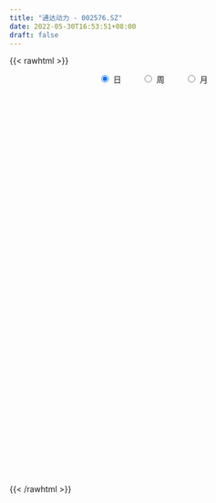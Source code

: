 ```yaml
---
title: "通达动力 - 002576.SZ"
date: 2022-05-30T16:53:51+08:00
draft: false
---
```

{{< rawhtml >}}
    <div style="text-align: center">
        <label style="padding: 1rem;"><input style="margin-right: .5rem" type="radio" name="period" value="D" checked onclick="period_change(this)">日</label>
        <label style="padding: 1rem;"><input style="margin-right: .5rem" type="radio" name="period" value="W" onclick="period_change(this)">周</label>
        <label style="padding: 1rem;"><input style="margin-right: .5rem" type="radio" name="period" value="M" onclick="period_change(this)">月</label>
    </div>
    <div id="chart" style="height: 700px;"></div> 
    <script type="text/javascript">
        const D_v = [46256.86,18557.33,14915.0,16390.0,18190.0,22807.0,25018.21,22518.0,18806.0,17336.1,23586.0,25931.0,17765.6,14955.43,16292.21,36054.0,29268.77,24369.65,34663.41,30089.73,23787.46,21057.0,34265.0,30137.69,19589.93,21647.69,21373.0,16651.0,18774.0,46356.0,28225.0,24953.02,26918.0,25641.0,20061.0,29812.38,30702.17,33621.0,46703.0,26011.5,37319.5,23535.5,19956.0,21856.93,30379.89,48180.0,45069.46,65841.2,48937.5,59348.5,50474.0,48512.0,68179.5,39059.0,36567.0,44682.47,42471.5,65383.96,124947.85,183218.2,113440.29,83167.91,75709.11,60509.0,41405.91,39576.0,36130.95,61420.0,48276.1,62409.33,123259.24,85483.44,66440.5,51507.95,78180.5,209943.79,124286.08,186007.18,131033.26,105934.41,78357.38,84904.52,96851.09,96735.09,150978.41,172805.94,185817.07,170652.08,106857.47,148432.11,196850.83,142085.69,140862.0,133382.33,112837.73,104678.0,84789.67,93743.14,100506.78,60302.55,55070.0,70848.18,67664.01,64000.01,42619.77,56768.5,63694.94,80373.95,144417.03,185574.87,221999.9,421480.34,299158.42,271599.07,227573.0,164175.16,121472.22,113629.44,111493.51,174805.75,186709.04,292174.59,238891.6,163755.0,125497.1,115354.6,170506.5,177465.02,138410.99,125502.0,138879.0,116246.5,89467.0,97660.97,75935.0,151980.92,133229.1,114039.0,74811.73,59694.41,79229.56,64704.0,95432.0,67211.69,131515.49,118343.12,98609.67,54825.98,42006.96,48995.92,46979.91,35420.74,63279.3,41942.92,36924.47,34707.0,61222.65,36587.01,59009.0,26715.0,28445.0,67571.0,40416.0,40379.0,30780.8,28900.0,23564.0,68691.0,43677.0,36052.0,62295.0,41275.43,28896.06,42438.75,29871.0,33495.51,31640.5,39853.36,31694.0,25614.57,23250.0,25006.5,28072.0,21297.0,38561.0,60023.0,39447.62,57784.0,31363.51,28086.64,28793.0,40765.01,94486.11,65488.0,32989.01,45264.0,38839.0,29112.62,40173.72,28687.0,35172.04,35950.57,29852.57,75266.33,83429.02,127897.71,52931.02,42402.56,26188.02,46330.54,54977.75,38065.62,26393.0,25000.01,24876.0,27804.0,37522.0,34142.0,30931.0,20476.0,18461.0,22879.0,21401.0,19973.0,22521.97,34136.47,25068.0,42832.51,35608.0,40820.0,38051.1,36524.58,27132.27,16169.0,15833.42,52011.13,60799.1,30821.0,25768.01,19883.0,20793.0,42863.1,47722.0,70480.87,13690.12,55403.99,338843.81,381038.4,271062.4,185688.95]
const D_histogram = [0.0,-0.0037907692,-0.0053275968,-0.0116769403,-0.0149970646,-0.0092605616,0.0025110262,0.0016348438,0.0074175343,0.0126248874,0.0152744926,0.0098229104,0.0058813837,0.0030795471,0.0023954939,0.0131843254,0.0229869822,0.0278081093,0.0456238469,0.0414711105,0.0445341267,0.0467970256,0.0603436259,0.0693680665,0.0692407714,0.0663851792,0.0540513231,0.0440857971,0.0162431477,0.0303103075,0.0136796726,0.0080050067,0.0139437967,0.010864158,0.004183151,0.0077109273,0.0078622151,0.0135294546,0.0306223597,0.0290219288,0.0106172144,-0.0001487235,-0.0093911767,-0.0120674171,-0.0181184052,-0.0035899391,0.0122349033,0.0005732437,-0.01366652,-0.079160523,-0.0870121174,-0.0568483019,-0.0177105414,-0.0049536884,0.0129468605,0.0343798466,0.0523577484,0.0779573078,0.1680792802,0.1799397801,0.1563937017,0.1338695197,0.0962688891,0.0465030672,0.0158658678,-0.0126991698,-0.0288663965,-0.0069934852,0.0050445646,0.0300592374,0.084163767,0.0800828667,0.0484983416,0.0280236716,-0.0061761177,0.0351531264,0.0545672902,0.134408257,0.149352632,0.1461098024,0.1083302071,0.0850987369,0.0790295675,0.0091887606,0.0504361577,0.0588405458,0.1252187939,0.1756674533,0.1607562871,0.1844280234,0.1482967289,0.1247395417,-0.0131539297,-0.0539938956,-0.1440577311,-0.2784316253,-0.3748254282,-0.4440593268,-0.4105800341,-0.3831026014,-0.348467083,-0.2822866671,-0.2157530116,-0.1934754932,-0.1900910691,-0.1434094408,-0.1055335944,-0.0647111974,-0.0016982648,0.0942600765,0.2522097239,0.3993161975,0.3886913027,0.4703275019,0.4346847057,0.3436421963,0.2754724264,0.1677868401,0.0591032646,0.0880975737,0.2118758181,0.2470541918,0.3123610642,0.2871173224,0.2281233124,0.183094921,0.1538684742,0.0444685221,-0.0093553242,-0.0925108333,-0.0988597779,-0.118412846,-0.1462234652,-0.232301797,-0.2637055248,-0.2956072415,-0.3312185884,-0.3365390379,-0.3243804988,-0.3037172169,-0.2889633002,-0.2582446022,-0.2153503387,-0.1691351342,-0.0858613676,-0.0492618588,-0.089033741,-0.1329044162,-0.1352599648,-0.1902967727,-0.2303619636,-0.2296999611,-0.2566289511,-0.2567352111,-0.2375242518,-0.2047568082,-0.2298374814,-0.2172236568,-0.2347566299,-0.2231439717,-0.2137852136,-0.1337285379,-0.087280176,-0.069238238,-0.026392865,-0.0014577053,0.0109478599,-0.0400583456,-0.0808196186,-0.093055113,-0.1376118369,-0.1200054191,-0.117692627,-0.0680208573,-0.0077068337,0.0420934673,0.0825974169,0.0919886944,0.0677754753,0.0612668533,0.0711620961,0.0868289859,0.101903364,0.1079257654,0.1466416491,0.1824255686,0.2096129163,0.1867513087,0.1760506194,0.1737700277,0.1598978927,0.1391231635,0.0662925534,0.0238515598,-0.0056676429,-0.0599888927,-0.1109168326,-0.1172284314,-0.0879573773,-0.0913246075,-0.1377385781,-0.1222325343,-0.0882339606,0.0004465788,0.0951383812,0.0639727419,0.0358203003,0.0032925088,-0.0251745978,-0.0572049948,-0.0998701512,-0.114189758,-0.1141992408,-0.111998578,-0.0891274345,-0.089395953,-0.0886338963,-0.1132290709,-0.1017543209,-0.1025027859,-0.0895798359,-0.0864301256,-0.0625707951,-0.0357736827,-0.0199456186,-0.0347513735,-0.0436517529,-0.1038060612,-0.1531284042,-0.1563508437,-0.1416406553,-0.091250059,-0.0470944974,-0.0186269539,0.0157885518,0.0648555549,0.1108131907,0.1470547815,0.1653988821,0.1724629304,0.1793515931,0.19557126,0.2240015311,0.2548933826,0.3336291739,0.4444846942,0.576306058,0.5713693808,0.4681847559,0.3530727827]
const D_fast = [0.0,-0.0047384615,-0.0076071883,-0.0168757669,-0.0239451573,-0.0205237948,-0.0081244504,-0.0085919219,-0.0009548477,0.0074087271,0.0138769556,0.0108811009,0.0084099201,0.0063779703,0.0062927906,0.0203777034,0.0359271058,0.0477002602,0.0769219595,0.0831370007,0.0973335486,0.1112957039,0.1399282106,0.1662946679,0.1834775656,0.1972182682,0.198397243,0.1994531663,0.1756713037,0.1973160404,0.1841053237,0.1804319095,0.1898566487,0.1894930495,0.1838578301,0.1893133383,0.1914301799,0.2004797831,0.2252282781,0.2308833294,0.2151329185,0.2043297998,0.1927395524,0.1870464577,0.1764658683,0.1900968497,0.2089804179,0.1974620692,0.1798056756,0.0945215418,0.064916918,0.0808686581,0.1155787832,0.1270972141,0.1482344781,0.1782624259,0.2093297648,0.2544186512,0.3865604436,0.4434058885,0.4589582355,0.4699014335,0.4563680252,0.41822797,0.3915572376,0.3598174076,0.3364335817,0.3565581217,0.3698573126,0.4023867948,0.4775322662,0.4934720825,0.4740121428,0.4605433907,0.424799572,0.4749170978,0.5079730841,0.6214161151,0.6736986481,0.7069832692,0.6962862256,0.6943294396,0.7080176621,0.6404740454,0.6943304819,0.7174450065,0.815127953,0.9094934757,0.9347713813,1.0045501234,1.0054930112,1.0131207095,0.8719387556,0.8176003158,0.6915220475,0.487540247,0.2974400871,0.1171913568,0.048025641,-0.0202725767,-0.072753829,-0.07714508,-0.0645496773,-0.0906410322,-0.1347793755,-0.1239501073,-0.1124576595,-0.0878130619,-0.0252246955,0.094298665,0.3153007433,0.5622362662,0.6487841971,0.8480022718,0.921030652,0.9158986917,0.9165970284,0.8508581522,0.7569503928,0.8079690953,0.9847162942,1.0816582159,1.2250553544,1.2715909432,1.2696277613,1.2703731001,1.2796137718,1.1813309502,1.125168273,1.0188850555,0.9878211665,0.9386648869,0.8742984013,0.7301446203,0.6328145113,0.5270109841,0.4085949901,0.3191397813,0.2502031956,0.1949371733,0.1374502649,0.1036078123,0.0926644912,0.0965959121,0.1584043369,0.1826883809,0.1206580635,0.0435612842,0.0073907445,-0.0952202567,-0.1928759384,-0.2496389262,-0.340725154,-0.4050152167,-0.4451853204,-0.4636070789,-0.5461471224,-0.587839212,-0.6640613425,-0.7082346774,-0.7523222226,-0.7056976814,-0.6810693635,-0.680336985,-0.6440898283,-0.6195190948,-0.6043765647,-0.6653973567,-0.7263635343,-0.761862807,-0.8408224901,-0.853217427,-0.8803277916,-0.8476612363,-0.7892739211,-0.7289502533,-0.6677969495,-0.6354084984,-0.6426778487,-0.6338697573,-0.6061839905,-0.5688098542,-0.5282596351,-0.4952557924,-0.4198794963,-0.3384891847,-0.2588986079,-0.2350723884,-0.2017604228,-0.1605985076,-0.1344961695,-0.1204901077,-0.1767475794,-0.2132256832,-0.2441617966,-0.3134802695,-0.3921374176,-0.4277561243,-0.4204744144,-0.4466727966,-0.5275214117,-0.5425735014,-0.5306334179,-0.4418412338,-0.3233648361,-0.3385372899,-0.3577346564,-0.3894393207,-0.4242000768,-0.4705317225,-0.5381644167,-0.581031463,-0.609590756,-0.6353897377,-0.6348004529,-0.6574179596,-0.678814377,-0.7317168193,-0.7456806495,-0.772054811,-0.78152682,-0.7999846411,-0.7917680093,-0.7739143176,-0.7630726581,-0.7865662564,-0.8063795741,-0.8924853976,-0.9800898418,-1.0223999921,-1.0430999675,-1.0155218859,-0.9831399487,-0.9593291437,-0.9209665001,-0.8556856083,-0.7820246747,-0.7090193886,-0.6493255674,-0.5991457865,-0.5474192256,-0.4823067437,-0.3978760898,-0.3032608927,-0.1411178079,0.080858886,0.3567567643,0.4946624323,0.5085239963,0.4816802188]
const D_slow = [0.0,-0.0009476923,-0.0022795915,-0.0051988266,-0.0089480927,-0.0112632331,-0.0106354766,-0.0102267656,-0.0083723821,-0.0052161602,-0.0013975371,0.0010581905,0.0025285364,0.0032984232,0.0038972967,0.007193378,0.0129401236,0.0198921509,0.0312981126,0.0416658902,0.0527994219,0.0644986783,0.0795845848,0.0969266014,0.1142367943,0.130833089,0.1443459198,0.1553673691,0.159428156,0.1670057329,0.1704256511,0.1724269028,0.1759128519,0.1786288914,0.1796746792,0.181602411,0.1835679648,0.1869503284,0.1946059184,0.2018614006,0.2045157042,0.2044785233,0.2021307291,0.1991138748,0.1945842735,0.1936867888,0.1967455146,0.1968888255,0.1934721955,0.1736820648,0.1519290354,0.13771696,0.1332893246,0.1320509025,0.1352876176,0.1438825793,0.1569720164,0.1764613433,0.2184811634,0.2634661084,0.3025645338,0.3360319138,0.360099136,0.3717249028,0.3756913698,0.3725165774,0.3652999782,0.3635516069,0.3648127481,0.3723275574,0.3933684992,0.4133892158,0.4255138012,0.4325197191,0.4309756897,0.4397639713,0.4534057939,0.4870078581,0.5243460161,0.5608734667,0.5879560185,0.6092307027,0.6289880946,0.6312852848,0.6438943242,0.6586044606,0.6899091591,0.7338260224,0.7740150942,0.8201221001,0.8571962823,0.8883811677,0.8850926853,0.8715942114,0.8355797786,0.7659718723,0.6722655152,0.5612506836,0.458605675,0.3628300247,0.2757132539,0.2051415872,0.1512033343,0.102834461,0.0553116937,0.0194593335,-0.0069240651,-0.0231018645,-0.0235264307,0.0000385885,0.0630910194,0.1629200688,0.2600928945,0.3776747699,0.4863459463,0.5722564954,0.641124602,0.6830713121,0.6978471282,0.7198715216,0.7728404761,0.8346040241,0.9126942901,0.9844736208,1.0415044489,1.0872781791,1.1257452976,1.1368624282,1.1345235971,1.1113958888,1.0866809443,1.0570777328,1.0205218665,0.9624464173,0.8965200361,0.8226182257,0.7398135786,0.6556788191,0.5745836944,0.4986543902,0.4264135651,0.3618524146,0.3080148299,0.2657310463,0.2442657044,0.2319502397,0.2096918045,0.1764657004,0.1426507093,0.0950765161,0.0374860252,-0.0199389651,-0.0840962029,-0.1482800057,-0.2076610686,-0.2588502707,-0.316309641,-0.3706155552,-0.4293047127,-0.4850907056,-0.538537009,-0.5719691435,-0.5937891875,-0.611098747,-0.6176969632,-0.6180613896,-0.6153244246,-0.625339011,-0.6455439157,-0.6688076939,-0.7032106532,-0.7332120079,-0.7626351647,-0.779640379,-0.7815670874,-0.7710437206,-0.7503943664,-0.7273971928,-0.710453324,-0.6951366106,-0.6773460866,-0.6556388401,-0.6301629991,-0.6031815578,-0.5665211455,-0.5209147533,-0.4685115242,-0.4218236971,-0.3778110422,-0.3343685353,-0.2943940621,-0.2596132712,-0.2430401329,-0.2370772429,-0.2384941537,-0.2534913768,-0.281220585,-0.3105276928,-0.3325170371,-0.355348189,-0.3897828336,-0.4203409671,-0.4423994573,-0.4422878126,-0.4185032173,-0.4025100318,-0.3935549567,-0.3927318295,-0.399025479,-0.4133267277,-0.4382942655,-0.466841705,-0.4953915152,-0.5233911597,-0.5456730183,-0.5680220066,-0.5901804807,-0.6184877484,-0.6439263286,-0.6695520251,-0.6919469841,-0.7135545155,-0.7291972142,-0.7381406349,-0.7431270395,-0.7518148829,-0.7627278212,-0.7886793364,-0.8269614375,-0.8660491484,-0.9014593122,-0.924271827,-0.9360454513,-0.9407021898,-0.9367550519,-0.9205411631,-0.8928378655,-0.8560741701,-0.8147244496,-0.771608717,-0.7267708187,-0.6778780037,-0.6218776209,-0.5581542753,-0.4747469818,-0.3636258082,-0.2195492937,-0.0767069485,0.0403392404,0.1286074361]
const D_data = [['2021-05-19', 10.6875, 10.4497, 10.3507, 10.6875],['2021-05-20', 10.3804, 10.3903, 10.3507, 10.4398],['2021-05-21', 10.3903, 10.4002, 10.3705, 10.5884],['2021-05-24', 10.3606, 10.3111, 10.3012, 10.42],['2021-05-25', 10.3111, 10.3111, 10.2219, 10.3804],['2021-05-26', 10.321, 10.42, 10.2615, 10.42],['2021-05-27', 10.4002, 10.5389, 10.3804, 10.5488],['2021-05-28', 10.5587, 10.4101, 10.3804, 10.5983],['2021-05-31', 10.4002, 10.5092, 10.3606, 10.5191],['2021-06-01', 10.5092, 10.5389, 10.4596, 10.5587],['2021-06-02', 10.529, 10.5389, 10.4497, 10.628],['2021-06-03', 10.4993, 10.4398, 10.4299, 10.6082],['2021-06-04', 10.4894, 10.4398, 10.42, 10.5092],['2021-06-07', 10.3903, 10.4398, 10.3705, 10.5092],['2021-06-08', 10.4398, 10.4596, 10.4002, 10.4894],['2021-06-09', 10.4596, 10.6379, 10.4101, 10.7568],['2021-06-10', 10.6577, 10.6974, 10.6379, 10.7865],['2021-06-11', 10.6577, 10.6974, 10.6577, 10.8261],['2021-06-15', 10.7469, 10.9549, 10.6875, 10.9549],['2021-06-16', 10.9747, 10.7568, 10.7469, 10.9747],['2021-06-17', 10.7469, 10.8856, 10.7073, 10.9846],['2021-06-18', 10.8955, 10.9351, 10.6974, 10.945],['2021-06-21', 10.9054, 11.1728, 10.8658, 11.2322],['2021-06-22', 11.1728, 11.2421, 11.0341, 11.3412],['2021-06-23', 11.2421, 11.2223, 11.1134, 11.2917],['2021-06-24', 11.1827, 11.252, 11.044, 11.252],['2021-06-25', 11.34, 11.16, 11.09, 11.34],['2021-06-28', 11.16, 11.19, 11.11, 11.27],['2021-06-29', 11.15, 10.91, 10.89, 11.24],['2021-06-30', 10.93, 11.44, 10.9, 11.45],['2021-07-01', 11.4, 11.09, 11.0, 11.4],['2021-07-02', 11.04, 11.2, 11.04, 11.33],['2021-07-05', 11.22, 11.38, 11.22, 11.54],['2021-07-06', 11.38, 11.31, 11.15, 11.45],['2021-07-07', 11.22, 11.27, 11.21, 11.39],['2021-07-08', 11.3, 11.42, 11.22, 11.44],['2021-07-09', 11.5, 11.42, 11.26, 11.5],['2021-07-12', 11.44, 11.54, 11.43, 11.62],['2021-07-13', 11.54, 11.79, 11.45, 11.94],['2021-07-14', 11.79, 11.65, 11.63, 11.89],['2021-07-15', 11.65, 11.43, 11.26, 11.74],['2021-07-16', 11.49, 11.48, 11.4, 11.61],['2021-07-19', 11.54, 11.47, 11.38, 11.63],['2021-07-20', 11.34, 11.54, 11.26, 11.6],['2021-07-21', 11.54, 11.49, 11.4, 11.66],['2021-07-22', 11.58, 11.79, 11.42, 11.91],['2021-07-23', 11.76, 11.92, 11.59, 11.92],['2021-07-26', 12.14, 11.62, 11.46, 12.17],['2021-07-27', 11.54, 11.54, 11.45, 11.89],['2021-07-28', 11.42, 10.67, 10.59, 11.47],['2021-07-29', 10.7, 11.15, 10.7, 11.34],['2021-07-30', 11.11, 11.65, 11.1, 11.73],['2021-08-02', 12.4, 11.94, 11.75, 12.4],['2021-08-03', 11.96, 11.76, 11.7, 12.04],['2021-08-04', 11.81, 11.93, 11.77, 12.04],['2021-08-05', 11.9, 12.12, 11.8, 12.16],['2021-08-06', 12.08, 12.24, 11.97, 12.29],['2021-08-09', 12.23, 12.53, 12.1, 12.61],['2021-08-10', 12.53, 13.78, 12.43, 13.78],['2021-08-11', 13.82, 13.25, 13.2, 13.82],['2021-08-12', 13.3, 12.95, 12.92, 13.32],['2021-08-13', 12.91, 13.0, 12.85, 13.15],['2021-08-16', 13.02, 12.79, 12.76, 13.3],['2021-08-17', 12.78, 12.51, 12.42, 13.02],['2021-08-18', 12.5, 12.61, 12.42, 12.82],['2021-08-19', 12.61, 12.53, 12.35, 12.62],['2021-08-20', 12.47, 12.6, 12.26, 12.64],['2021-08-23', 12.82, 13.13, 12.64, 13.18],['2021-08-24', 13.19, 13.15, 12.92, 13.19],['2021-08-25', 13.13, 13.48, 12.98, 13.59],['2021-08-26', 13.5, 14.16, 13.5, 14.26],['2021-08-27', 14.2, 13.69, 13.66, 14.3],['2021-08-30', 13.69, 13.36, 13.31, 13.8],['2021-08-31', 13.49, 13.45, 13.16, 13.77],['2021-09-01', 13.45, 13.2, 13.18, 13.91],['2021-09-02', 13.12, 14.24, 13.07, 14.52],['2021-09-03', 14.19, 14.23, 13.88, 14.6],['2021-09-06', 14.19, 15.4, 13.89, 15.48],['2021-09-07', 15.31, 15.03, 14.81, 15.31],['2021-09-08', 14.98, 15.03, 14.58, 15.15],['2021-09-09', 14.85, 14.67, 14.41, 14.85],['2021-09-10', 14.55, 14.85, 14.36, 14.96],['2021-09-13', 15.0, 15.14, 14.92, 15.43],['2021-09-14', 14.9, 14.26, 14.21, 14.91],['2021-09-15', 14.3, 15.69, 14.16, 15.69],['2021-09-16', 16.06, 15.55, 15.36, 16.44],['2021-09-17', 15.8, 16.65, 15.45, 16.84],['2021-09-22', 16.32, 16.99, 16.3, 17.76],['2021-09-23', 16.99, 16.51, 16.41, 16.99],['2021-09-24', 16.25, 17.27, 15.9, 17.96],['2021-09-27', 17.47, 16.74, 15.8, 18.5],['2021-09-28', 16.68, 16.97, 16.15, 17.39],['2021-09-29', 16.2, 15.27, 15.27, 16.21],['2021-09-30', 14.77, 16.1, 14.77, 16.35],['2021-10-08', 16.1, 15.17, 14.95, 16.29],['2021-10-11', 15.28, 13.95, 13.85, 15.32],['2021-10-12', 13.95, 13.64, 13.23, 14.07],['2021-10-13', 13.87, 13.29, 12.79, 13.87],['2021-10-14', 13.24, 14.21, 13.24, 14.46],['2021-10-15', 14.18, 14.04, 13.75, 14.27],['2021-10-18', 14.26, 14.05, 13.88, 14.32],['2021-10-19', 14.05, 14.5, 13.97, 14.84],['2021-10-20', 14.48, 14.69, 14.19, 14.89],['2021-10-21', 14.69, 14.23, 14.12, 14.69],['2021-10-22', 14.22, 13.92, 13.87, 14.27],['2021-10-25', 13.85, 14.47, 13.8, 14.58],['2021-10-26', 14.47, 14.49, 14.36, 14.95],['2021-10-27', 14.65, 14.67, 14.37, 14.9],['2021-10-28', 14.59, 15.2, 14.14, 15.31],['2021-10-29', 15.02, 16.08, 14.8, 16.59],['2021-11-01', 16.02, 17.69, 15.7, 17.69],['2021-11-02', 18.18, 18.66, 17.86, 19.46],['2021-11-03', 18.74, 17.4, 16.96, 19.0],['2021-11-04', 17.4, 19.14, 16.68, 19.14],['2021-11-05', 19.13, 18.22, 18.12, 19.26],['2021-11-08', 17.99, 17.57, 17.25, 18.21],['2021-11-09', 18.22, 17.76, 17.32, 18.45],['2021-11-10', 17.3, 17.06, 16.75, 17.3],['2021-11-11', 16.97, 16.65, 16.57, 17.18],['2021-11-12', 16.84, 18.32, 16.7, 18.32],['2021-11-15', 18.88, 20.15, 18.59, 20.15],['2021-11-16', 20.6, 19.77, 18.91, 20.74],['2021-11-17', 19.89, 20.77, 19.35, 21.35],['2021-11-18', 20.87, 20.12, 20.08, 21.28],['2021-11-19', 20.41, 19.82, 19.7, 20.8],['2021-11-22', 20.24, 20.03, 19.51, 20.33],['2021-11-23', 20.61, 20.32, 19.82, 20.98],['2021-11-24', 20.04, 19.18, 19.06, 20.24],['2021-11-25', 19.26, 19.61, 18.71, 19.69],['2021-11-26', 19.5, 18.99, 18.58, 19.5],['2021-11-29', 18.63, 19.79, 18.5, 20.29],['2021-11-30', 19.79, 19.62, 19.41, 20.13],['2021-12-01', 19.48, 19.43, 18.8, 19.81],['2021-12-02', 19.34, 18.38, 18.38, 19.34],['2021-12-03', 18.38, 18.68, 18.17, 18.97],['2021-12-06', 18.78, 18.4, 18.1, 20.1],['2021-12-07', 18.66, 18.03, 17.29, 18.85],['2021-12-08', 18.16, 18.13, 17.9, 19.08],['2021-12-09', 18.13, 18.19, 17.74, 18.4],['2021-12-10', 18.22, 18.21, 17.94, 18.68],['2021-12-13', 18.12, 18.06, 17.62, 18.4],['2021-12-14', 17.96, 18.22, 17.75, 18.33],['2021-12-15', 18.09, 18.43, 17.87, 18.85],['2021-12-16', 18.5, 18.6, 18.2, 18.82],['2021-12-17', 18.6, 19.35, 18.36, 19.46],['2021-12-20', 19.2, 19.07, 18.49, 19.78],['2021-12-21', 19.05, 18.08, 17.85, 19.1],['2021-12-22', 17.7, 17.74, 17.53, 18.23],['2021-12-23', 17.74, 18.05, 17.56, 18.18],['2021-12-24', 18.07, 17.12, 17.12, 18.14],['2021-12-27', 17.12, 16.89, 16.79, 17.55],['2021-12-28', 17.1, 17.11, 16.67, 17.12],['2021-12-29', 17.1, 16.49, 16.46, 17.23],['2021-12-30', 16.66, 16.53, 16.4, 16.8],['2021-12-31', 16.58, 16.6, 16.5, 16.96],['2022-01-04', 16.65, 16.7, 16.44, 16.87],['2022-01-05', 16.7, 15.78, 15.73, 16.8],['2022-01-06', 15.78, 15.99, 15.66, 16.18],['2022-01-07', 15.99, 15.36, 15.34, 16.06],['2022-01-10', 15.45, 15.46, 15.17, 15.63],['2022-01-11', 15.46, 15.24, 15.16, 15.63],['2022-01-12', 15.38, 16.15, 15.38, 16.24],['2022-01-13', 16.08, 15.9, 15.76, 16.15],['2022-01-14', 15.8, 15.57, 15.47, 16.08],['2022-01-17', 15.59, 15.92, 15.5, 16.04],['2022-01-18', 15.78, 15.78, 15.63, 16.05],['2022-01-19', 15.79, 15.64, 15.51, 15.81],['2022-01-20', 15.65, 14.64, 14.55, 15.7],['2022-01-21', 14.63, 14.38, 14.26, 14.77],['2022-01-24', 14.37, 14.43, 14.26, 14.57],['2022-01-25', 14.36, 13.68, 13.65, 14.58],['2022-01-26', 13.88, 14.18, 13.78, 14.25],['2022-01-27', 14.2, 13.84, 13.79, 14.2],['2022-01-28', 13.85, 14.39, 13.64, 14.59],['2022-02-07', 14.69, 14.68, 14.41, 14.97],['2022-02-08', 14.67, 14.75, 14.45, 14.76],['2022-02-09', 14.74, 14.82, 14.56, 14.82],['2022-02-10', 14.82, 14.53, 14.34, 14.87],['2022-02-11', 14.54, 14.03, 13.97, 14.59],['2022-02-14', 13.9, 14.12, 13.87, 14.36],['2022-02-15', 14.19, 14.29, 13.99, 14.36],['2022-02-16', 14.46, 14.4, 14.24, 14.54],['2022-02-17', 14.39, 14.46, 14.27, 14.52],['2022-02-18', 14.31, 14.4, 14.15, 14.42],['2022-02-21', 14.46, 14.95, 14.31, 14.96],['2022-02-22', 14.81, 15.17, 14.75, 15.29],['2022-02-23', 15.11, 15.32, 15.01, 15.45],['2022-02-24', 15.4, 14.8, 14.58, 15.55],['2022-02-25', 14.95, 14.95, 14.93, 15.25],['2022-02-28', 15.12, 15.11, 14.62, 15.16],['2022-03-01', 15.28, 15.01, 14.96, 15.43],['2022-03-02', 14.95, 14.91, 14.7, 15.15],['2022-03-03', 15.01, 14.05, 13.99, 15.06],['2022-03-04', 13.98, 14.12, 13.81, 14.55],['2022-03-07', 13.99, 14.06, 13.8, 14.24],['2022-03-08', 14.08, 13.46, 13.43, 14.2],['2022-03-09', 13.46, 13.11, 12.52, 13.64],['2022-03-10', 13.56, 13.38, 13.32, 13.84],['2022-03-11', 13.21, 13.76, 13.14, 13.79],['2022-03-14', 13.76, 13.3, 13.26, 13.85],['2022-03-15', 13.01, 12.48, 12.41, 13.3],['2022-03-16', 12.65, 13.01, 12.33, 13.07],['2022-03-17', 13.1, 13.23, 13.1, 13.4],['2022-03-18', 13.1, 14.15, 13.1, 14.43],['2022-03-21', 14.39, 14.7, 14.04, 15.08],['2022-03-22', 14.18, 13.3, 13.25, 14.65],['2022-03-23', 13.31, 13.16, 13.12, 13.45],['2022-03-24', 13.09, 12.9, 12.73, 13.11],['2022-03-25', 12.9, 12.72, 12.7, 13.0],['2022-03-28', 12.58, 12.42, 12.35, 12.96],['2022-03-29', 12.42, 11.96, 11.87, 12.5],['2022-03-30', 12.05, 12.01, 11.84, 12.16],['2022-03-31', 12.01, 11.99, 11.87, 12.21],['2022-04-01', 12.06, 11.86, 11.69, 12.06],['2022-04-06', 11.85, 12.03, 11.77, 12.18],['2022-04-07', 12.04, 11.65, 11.61, 12.04],['2022-04-08', 11.7, 11.51, 11.19, 11.71],['2022-04-11', 11.44, 10.96, 10.94, 11.46],['2022-04-12', 10.91, 11.2, 10.8, 11.21],['2022-04-13', 11.17, 10.9, 10.9, 11.17],['2022-04-14', 10.9, 10.93, 10.9, 11.12],['2022-04-15', 10.88, 10.68, 10.61, 10.88],['2022-04-18', 10.68, 10.85, 10.45, 10.88],['2022-04-19', 10.9, 10.88, 10.75, 10.98],['2022-04-20', 10.95, 10.73, 10.56, 11.03],['2022-04-21', 10.73, 10.22, 10.2, 10.8],['2022-04-22', 10.19, 10.09, 9.97, 10.26],['2022-04-25', 9.93, 9.09, 9.08, 9.93],['2022-04-26', 9.06, 8.71, 8.71, 9.21],['2022-04-27', 8.71, 8.9, 8.46, 8.95],['2022-04-28', 8.8, 8.91, 8.8, 9.04],['2022-04-29', 8.93, 9.31, 8.91, 9.39],['2022-05-05', 9.34, 9.3, 9.17, 9.47],['2022-05-06', 9.15, 9.14, 9.05, 9.24],['2022-05-09', 9.19, 9.25, 9.19, 9.34],['2022-05-10', 9.19, 9.56, 9.02, 9.92],['2022-05-11', 9.83, 9.72, 9.72, 10.19],['2022-05-12', 9.61, 9.8, 9.55, 9.87],['2022-05-13', 9.8, 9.73, 9.63, 9.84],['2022-05-16', 9.88, 9.68, 9.64, 9.88],['2022-05-17', 9.75, 9.75, 9.53, 9.77],['2022-05-18', 9.79, 9.98, 9.71, 10.12],['2022-05-19', 9.83, 10.33, 9.79, 10.46],['2022-05-20', 10.34, 10.63, 10.14, 10.87],['2022-05-23', 11.69, 11.69, 11.69, 11.69],['2022-05-24', 12.86, 12.86, 12.86, 12.86],['2022-05-25', 12.55, 14.15, 11.87, 14.15],['2022-05-26', 14.59, 13.22, 13.1, 15.2],['2022-05-27', 11.96, 12.11, 11.96, 13.05],['2022-05-30', 12.13, 11.71, 11.4, 12.3]]
const W_v = [256606.27,344177.61,307616.76,448478.77,344496.54,540430.24,501559.35,365106.69,257683.45,437896.76,287073.84,274601.49,138725.81,151675.06,140548.71,75368.8,54445.45,1020420.8600000001,572394.86,644279.72,466214.87,472538.05,381402.24,866479.28,822018.37,347674.02,292594.6800000001,301001.67,301166.24,146485.66,102189.58,230925.72,199712.9,250155.71,203983.28,235412.09,119966.04,593835.89,334089.2,151273.78,84438.65,163790.85,136650.71,171543.93,129612.74,90521.84,88781.46,94319.1,139281.2,112949.15,263980.23,148462.08,363599.78,131496.52,90286.83,71808.36,81259.98,76755.47,110790.21,195431.01,161865.0,64509.76,118991.76,72689.14,312505.43,204807.28,217100.31,256899.42,272814.69,148710.83,154033.92,283889.34,145244.69,106324.63,170785.01,243154.95,161672.31,147348.95,293261.96,155148.83,253802.23,360788.52,349436.74,396210.42,291239.36,529353.04,504485.9199999999,252597.68,205658.3,179477.81,56730.0,152639.23,111911.49,93104.4,146271.86,75152.66,91464.43,138238.58,212391.92,96605.79,71585.71,46721.16,64272.52,48956.76,71796.62,53273.08,78508.27,117285.06,156780.38,119021.34,140239.19,185147.62,26303.74,57437.51,87513.94,68429.9,105705.59,72164.83,64364.56,62167.5,81537.0,76358.03,81373.71,87994.56,103014.0,85413.7,120200.31,292259.09,95912.39,118296.22,97237.13,139017.81,180327.03,222620.05,224856.97,412675.6,730791.4299999999,218377.08,179217.08,170092.95,148780.6,108416.67,83066.32,139954.91,315692.16,395980.2899999999,274031.95,394488.3,1238042.3799999999,487678.51,433070.35,643216.0800000001,572008.0600000001,397304.65,239598.15,359144.75,227299.62,365783.35,375094.85,409773.29,397390.18,551527.0699999999,466280.96,274772.3,125202.5,674050.61,308705.34,367720.45,612183.28,360113.65,195643.99,236886.19,161764.84,135216.97,147904.93,235155.69,108606.53,263405.46,163191.56,121401.26,121930.02,95989.64,46734.0,41500.11,106921.56,163240.63,125240.02,147483.82,455622.01,222047.44,86464.93,117495.98,169509.6,138283.0,46385.0,108028.36,167040.5,104923.21,103424.7,120940.06,109597.6,127013.31,134959.02,133134.55,167190.5,165442.28,273113.2,230959.47,570158.21,253330.97,380848.11,530358.8199999999,586236.75,703187.6,425941.66,613180.85,112837.73,444020.14,300201.97,530829.29,1441810.73,685576.0800000001,1007027.33,727239.11,518188.47,533755.16,438092.74,362781.65,224547.34,191525.66,203526.0,195612.8,210957.24,166554.37,123240.07,227179.13,257618.76,186378.35,204928.51,332848.33,190766.92,90202.0,126889.0,123100.44,193836.19,43301.27,185232.66,201741.97,1060038.7200000002,185688.95]
const W_histogram = [0.0,0.0762621083,0.0423771833,-0.0169825178,0.0208563957,0.1807276002,0.3582797498,0.406767696,0.394651092,0.5586926178,0.477586424,0.1709783114,-0.027490814,-0.1164622707,-0.0724909019,-0.0448467663,-0.1613069213,0.0612779621,0.2085886695,0.3236871071,0.4224689057,0.3320962292,0.3399968168,0.0593044411,-0.4020011421,-0.7252431411,-0.8951119327,-1.1940999809,-1.3808194718,-1.4159509945,-1.3171650989,-1.1460191361,-0.9189673487,-0.7130399421,-0.6021983362,-0.3937552576,-0.2250050121,0.007638157,-0.009434177,-0.0154470593,-0.0173111266,0.0180175328,0.0691297207,0.111630536,0.0803470168,0.0670447671,0.0009802519,-0.0871759313,-0.0972029763,-0.0807171141,-0.0012664843,0.0307284488,0.1102253112,0.112885655,0.124668013,0.1149285288,0.115777701,0.1279713104,0.1657833721,0.2348424162,0.2604017903,0.2504897645,0.1769078855,0.1320883215,0.1694075569,0.2295361824,0.2846188538,0.3411457244,0.3609817483,0.3615995542,0.3769035845,0.4104089035,0.3792786059,0.3284612965,0.3731826963,0.37552682,0.3559787668,0.3542633696,0.2576765677,0.2333864805,0.2175250703,0.2417693549,0.2140881196,0.24323073,0.2776999428,0.3469167883,0.3858409723,0.3809179104,0.3071545519,0.1451257146,0.0212036142,-0.1043586972,-0.2115888519,-0.2842945039,-0.2600575628,-0.2810677533,-0.2685031496,-0.1845507723,-0.1271618506,-0.0929253704,-0.1182367762,-0.1244878279,-0.113764613,-0.1204211042,-0.1870997009,-0.2276480903,-0.2164228774,-0.1942593542,-0.1401319937,-0.0798287745,-0.0249326986,-0.0165474865,-0.0421324167,-0.0384451037,-0.0461148191,-0.0364641118,-0.0592017485,-0.0801338632,-0.1326628073,-0.1421109528,-0.1231059064,-0.0964340393,-0.0604617578,-0.0223034632,0.0070940708,0.0470761141,0.0707036889,0.0883478638,0.0557793917,-0.0117292114,-0.0440353278,-0.0140650684,-0.0335134929,0.0254834141,0.049883065,0.1897595923,0.1480028917,0.0704583019,0.0279172396,-0.0094078745,-0.0320406324,-0.0593234371,-0.0564613641,-0.0517338209,0.0170147016,0.0265211467,0.055645277,0.1728737106,0.3022556617,0.3234661638,0.3121824068,0.3213508953,0.2760932674,0.2418616228,0.2360078963,0.2104148086,0.1701589333,0.1875355585,0.1802825305,0.1980090638,0.0960137966,0.1402831042,0.1060792059,0.0798709288,0.0977864472,0.1542127358,0.1347453365,0.117734554,0.1325940464,0.0892307769,0.0462122707,-0.063976097,-0.1585104553,-0.2518157462,-0.2889545847,-0.2971354239,-0.3132398081,-0.3807879172,-0.4199158095,-0.4116740906,-0.4042064853,-0.4384182638,-0.4182121311,-0.3368176297,-0.2540748767,-0.157812441,-0.0849426225,-0.014553563,0.0828517849,0.1267950348,0.1441200129,0.1605893347,0.12155851,0.0697404721,0.0232119857,0.0064060518,-0.017452116,-0.0292705673,-0.0315929115,-0.0132254863,0.0159072067,0.0494070552,0.0719755402,0.0978325136,0.1139613763,0.1471383173,0.1436155741,0.1718307097,0.2289168149,0.2265558987,0.2816304567,0.33407575,0.3864677891,0.5105039772,0.5964747629,0.5384870563,0.4073976855,0.2236694546,0.0805255961,0.1156438129,0.2591123611,0.3321933359,0.4459133114,0.4294321528,0.3644138379,0.2613403421,0.2419686705,0.060458153,-0.1041723618,-0.2953039025,-0.3998176716,-0.5329957792,-0.5993627205,-0.6426211192,-0.6210762962,-0.5471407465,-0.5310648596,-0.5208923068,-0.4659026446,-0.5007913972,-0.5526677997,-0.5786656351,-0.6163940189,-0.6427759732,-0.6713235592,-0.6592731526,-0.5724043714,-0.4221065865,-0.2019552779,-0.0690787402]
const W_fast = [0.0,0.0953276353,0.0720370062,0.0084316756,0.0514846881,0.2565377926,0.5236598797,0.6738397499,0.7603859188,1.0641005991,1.1023910113,0.8385274766,0.6331856477,0.5150986233,0.5409472667,0.5573797107,0.4005928254,0.6384971993,0.837955074,1.0339752884,1.2383743135,1.2310256943,1.3239254861,1.0580592206,0.4962533519,-0.0082994324,-0.4019462072,-0.9994592506,-1.5313836094,-1.9205028807,-2.1510082598,-2.266367081,-2.2690571309,-2.2413897098,-2.281097688,-2.1710934237,-2.0585944313,-1.8240417229,-1.8434726012,-1.8533472483,-1.8595390972,-1.8197060546,-1.7513114366,-1.6809029873,-1.6920997522,-1.6886408102,-1.7544602624,-1.8644104284,-1.8987382175,-1.9024316338,-1.8232976251,-1.7836205798,-1.6765673896,-1.6456856321,-1.6027362707,-1.5837436227,-1.5539500253,-1.5097635883,-1.4305056836,-1.3027360354,-1.2120762138,-1.1593657984,-1.188720706,-1.2005181897,-1.1208470651,-1.003334394,-0.8770970091,-0.7352837074,-0.6252022464,-0.534184552,-0.4246546256,-0.2885470806,-0.2248577268,-0.193559712,-0.0555426382,0.0406831905,0.110129829,0.1969802742,0.1648126142,0.1988691471,0.2373890046,0.3220756279,0.3479164224,0.4378667153,0.5417609139,0.6977069565,0.8330913835,0.9233977992,0.9264230787,0.80067567,0.6820544732,0.5304024874,0.3702751198,0.2264958418,0.1857183922,0.0944412634,0.0398800797,0.0776947639,0.1032932229,0.1142983606,0.0594277607,0.0220547521,0.0043368137,-0.0324249536,-0.1458784755,-0.2433388875,-0.2862193939,-0.3126207093,-0.2935263472,-0.2531803216,-0.2045174204,-0.2002690799,-0.2363871142,-0.2423110771,-0.2615094973,-0.260974818,-0.2985128919,-0.3394784723,-0.4251731183,-0.470149002,-0.4819204322,-0.4793570749,-0.4585002328,-0.425917804,-0.3947467524,-0.3429956806,-0.3016921835,-0.2619610426,-0.2805846669,-0.3510255728,-0.3943405211,-0.3678865288,-0.3957133265,-0.330345566,-0.2934751489,-0.1061587235,-0.1109147011,-0.1708447155,-0.2064064678,-0.2460835505,-0.2767264666,-0.3188401306,-0.3300933986,-0.3382993106,-0.2652971127,-0.2491603809,-0.2061249315,-0.0456780701,0.1592677964,0.2613448395,0.3281066841,0.4176128965,0.4413785855,0.4676123465,0.5207605941,0.5477712086,0.5500550666,0.6143155814,0.6521331861,0.7193619853,0.6413701673,0.7207102509,0.713026154,0.7067856091,0.7491477394,0.8441272119,0.8583461467,0.8707690028,0.9187770068,0.8977214315,0.8662559929,0.740073601,0.6059116289,0.4496524015,0.3402749167,0.2578102216,0.1633958853,0.000650797,-0.1434560477,-0.2381328514,-0.3317168674,-0.475533212,-0.559880112,-0.5626900181,-0.5434659842,-0.4866566587,-0.4350224959,-0.3682718271,-0.250153533,-0.1745115244,-0.121156543,-0.0645398876,-0.0731810848,-0.1075640047,-0.1482894946,-0.1634939155,-0.1917151124,-0.2108512055,-0.2210717775,-0.206010724,-0.1729012293,-0.1270496169,-0.0864872469,-0.0361721451,0.0084470617,0.078408582,0.1107897323,0.1819625454,0.2962778543,0.3505559128,0.4760380849,0.6120023157,0.7610113021,1.0126734845,1.247762961,1.3243970184,1.295157069,1.1673462018,1.0443337423,1.1083629123,1.3166095508,1.4727388595,1.6979371629,1.7888140425,1.8148991871,1.7771607769,1.8182812728,1.6518852936,1.4612116883,1.196254172,0.9917859849,0.7253589326,0.5091513111,0.3052376326,0.1715133816,0.1086637447,-0.0080265834,-0.1280771072,-0.1895631062,-0.3496497081,-0.5396930605,-0.7103573046,-0.9021841933,-1.0892601408,-1.2856386167,-1.4384064981,-1.4946388098,-1.4498676716,-1.2802051824,-1.1645983298]
const W_slow = [0.0,0.0190655271,0.0296598229,0.0254141934,0.0306282924,0.0758101924,0.1653801299,0.2670720539,0.3657348269,0.5054079813,0.6248045873,0.6675491652,0.6606764617,0.631560894,0.6134381685,0.602226477,0.5618997466,0.5772192372,0.6293664045,0.7102881813,0.8159054078,0.8989294651,0.9839286693,0.9987547795,0.898254494,0.7169437087,0.4931657256,0.1946407303,-0.1505641376,-0.5045518862,-0.8338431609,-1.120347945,-1.3500897821,-1.5283497677,-1.6788993517,-1.7773381661,-1.8335894192,-1.8316798799,-1.8340384242,-1.837900189,-1.8422279706,-1.8377235874,-1.8204411573,-1.7925335233,-1.7724467691,-1.7556855773,-1.7554405143,-1.7772344971,-1.8015352412,-1.8217145197,-1.8220311408,-1.8143490286,-1.7867927008,-1.758571287,-1.7274042838,-1.6986721516,-1.6697277263,-1.6377348987,-1.5962890557,-1.5375784516,-1.4724780041,-1.4098555629,-1.3656285916,-1.3326065112,-1.290254622,-1.2328705764,-1.1617158629,-1.0764294318,-0.9861839947,-0.8957841062,-0.8015582101,-0.6989559842,-0.6041363327,-0.5220210086,-0.4287253345,-0.3348436295,-0.2458489378,-0.1572830954,-0.0928639535,-0.0345173333,0.0198639342,0.080306273,0.1338283029,0.1946359854,0.2640609711,0.3507901681,0.4472504112,0.5424798888,0.6192685268,0.6555499554,0.660850859,0.6347611847,0.5818639717,0.5107903457,0.445775955,0.3755090167,0.3083832293,0.2622455362,0.2304550736,0.207223731,0.1776645369,0.1465425799,0.1181014267,0.0879961506,0.0412212254,-0.0156907972,-0.0697965165,-0.1183613551,-0.1533943535,-0.1733515471,-0.1795847218,-0.1837215934,-0.1942546976,-0.2038659735,-0.2153946782,-0.2245107062,-0.2393111433,-0.2593446091,-0.292510311,-0.3280380492,-0.3588145258,-0.3829230356,-0.398038475,-0.4036143408,-0.4018408231,-0.3900717946,-0.3723958724,-0.3503089064,-0.3363640585,-0.3392963614,-0.3503051933,-0.3538214604,-0.3621998336,-0.3558289801,-0.3433582139,-0.2959183158,-0.2589175929,-0.2413030174,-0.2343237075,-0.2366756761,-0.2446858342,-0.2595166935,-0.2736320345,-0.2865654897,-0.2823118143,-0.2756815276,-0.2617702084,-0.2185517807,-0.1429878653,-0.0621213244,0.0159242773,0.0962620012,0.165285318,0.2257507237,0.2847526978,0.3373564,0.3798961333,0.4267800229,0.4718506555,0.5213529215,0.5453563707,0.5804271467,0.6069469482,0.6269146804,0.6513612922,0.6899144761,0.7236008102,0.7530344487,0.7861829603,0.8084906546,0.8200437222,0.804049698,0.7644220842,0.7014681476,0.6292295014,0.5549456455,0.4766356935,0.3814387142,0.2764597618,0.1735412391,0.0724896178,-0.0371149481,-0.1416679809,-0.2258723883,-0.2893911075,-0.3288442178,-0.3500798734,-0.3537182641,-0.3330053179,-0.3013065592,-0.2652765559,-0.2251292223,-0.1947395948,-0.1773044768,-0.1715014803,-0.1698999674,-0.1742629964,-0.1815806382,-0.1894788661,-0.1927852376,-0.188808436,-0.1764566722,-0.1584627871,-0.1340046587,-0.1055143146,-0.0687297353,-0.0328258418,0.0101318357,0.0673610394,0.1240000141,0.1944076282,0.2779265657,0.374543513,0.5021695073,0.651288198,0.7859099621,0.8877593835,0.9436767471,0.9638081462,0.9927190994,1.0574971897,1.1405455236,1.2520238515,1.3593818897,1.4504853492,1.5158204347,1.5763126023,1.5914271406,1.5653840501,1.4915580745,1.3916036566,1.2583547118,1.1085140316,0.9478587518,0.7925896778,0.6558044912,0.5230382763,0.3928151996,0.2763395384,0.1511416891,0.0129747392,-0.1316916696,-0.2857901743,-0.4464841676,-0.6143150574,-0.7791333456,-0.9222344384,-1.0277610851,-1.0782499045,-1.0955195896]
const W_data = [['2016-02-05', 17.0243, 17.8275, 16.0154, 18.8462],['2016-02-19', 16.8284, 19.0225, 16.8284, 20.4232],['2016-02-26', 19.336, 17.8079, 16.6031, 19.5808],['2016-03-04', 17.4357, 17.2496, 15.5844, 18.1997],['2016-03-11', 17.4357, 18.4152, 16.4953, 18.9833],['2016-03-18', 18.6601, 20.5702, 18.6601, 21.4518],['2016-03-25', 20.913, 21.9415, 20.2665, 22.0395],['2016-04-01', 22.3333, 21.2754, 20.5702, 22.6272],['2016-04-08', 21.0599, 20.9816, 20.6485, 22.4411],['2016-04-15', 21.3538, 24.0475, 21.1873, 25.1642],['2016-05-06', 22.0982, 21.6966, 21.5497, 24.2532],['2016-05-13', 21.1579, 18.1703, 16.9459, 21.1677],['2016-05-20', 18.1801, 18.3075, 17.4161, 18.9539],['2016-05-27', 18.3662, 18.9344, 17.9254, 20.002],['2016-06-03', 18.7287, 20.4918, 18.474, 20.962],['2016-06-08', 20.5996, 20.5212, 20.2665, 20.8738],['2016-06-17', 20.1882, 18.474, 18.474, 20.1882],['2016-12-16', 20.3164, 23.0534, 20.3164, 24.8976],['2016-12-23', 22.7002, 23.3084, 22.0037, 23.8382],['2016-12-30', 22.9847, 23.9264, 22.455, 25.7707],['2017-01-06', 23.9264, 24.7112, 23.2496, 25.6039],['2017-01-13', 24.672, 22.7885, 22.7885, 26.3495],['2017-01-20', 22.5923, 24.2011, 20.1104, 24.2011],['2018-01-05', 21.7845, 20.145, 19.4382, 21.8925],['2018-01-12', 19.4185, 15.8647, 15.796, 21.0089],['2018-01-19', 15.953, 15.1284, 14.9811, 16.0807],['2018-01-26', 15.2069, 15.148, 14.9419, 15.9923],['2018-02-02', 15.1677, 11.4665, 11.172, 15.2167],['2018-02-09', 11.2702, 10.5241, 9.7387, 11.7022],['2018-02-14', 10.7204, 10.6517, 10.583, 11.5745],['2018-02-23', 10.7695, 11.3095, 10.7008, 11.9476],['2018-03-02', 11.2015, 11.82, 11.2015, 12.2323],['2018-03-09', 11.7807, 12.5955, 11.5549, 12.7428],['2018-03-16', 12.6054, 12.6446, 12.4188, 13.5478],['2018-03-23', 12.4679, 11.5549, 11.2898, 13.0079],['2018-03-30', 11.172, 12.998, 10.9168, 13.214],['2018-04-04', 12.9588, 13.0177, 12.6446, 13.3024],['2018-04-13', 12.9588, 14.559, 12.8901, 15.5702],['2018-04-20', 13.7245, 11.7512, 11.5844, 13.7245],['2018-04-27', 11.7512, 11.5549, 11.4371, 12.3207],['2018-05-04', 11.5353, 11.3095, 10.7204, 11.604],['2018-05-11', 11.3389, 11.604, 11.3389, 12.3501],['2018-05-18', 11.6138, 11.8102, 11.0935, 11.8298],['2018-05-25', 11.8298, 11.7709, 11.6531, 12.2716],['2018-06-01', 11.8789, 10.6989, 9.9818, 11.9181],['2018-06-08', 10.7088, 10.6105, 10.3158, 10.8168],['2018-06-15', 10.5712, 9.5102, 9.4709, 10.5712],['2018-06-22', 9.8246, 8.5277, 8.1053, 9.8246],['2018-06-29', 8.6358, 8.9109, 8.3411, 9.6281],['2018-07-06', 8.8912, 8.9305, 8.5572, 9.2842],['2018-07-13', 8.9207, 9.687, 8.6554, 9.9228],['2018-07-20', 9.5298, 9.1467, 8.9404, 9.8147],['2018-07-27', 9.3333, 9.8442, 9.2547, 11.0625],['2018-08-03', 9.7558, 8.9404, 8.626, 10.08],['2018-08-10', 8.96, 8.9404, 8.4491, 9.0681],['2018-08-17', 8.8225, 8.5277, 8.4982, 9.2351],['2018-08-24', 8.5867, 8.4884, 8.3411, 8.9305],['2018-08-31', 8.4884, 8.5277, 8.4884, 8.9796],['2018-09-07', 8.5277, 8.8716, 8.2232, 8.9305],['2018-09-14', 8.9404, 9.4905, 8.626, 9.5102],['2018-09-21', 9.5298, 9.186, 8.9698, 9.7558],['2018-09-28', 9.1368, 8.7832, 8.6063, 9.3432],['2018-10-12', 8.7046, 7.7319, 7.4274, 8.793],['2018-10-19', 7.8105, 7.7025, 7.3979, 7.9972],['2018-10-26', 8.4098, 8.6456, 7.8695, 9.3726],['2018-11-02', 8.5965, 9.1761, 8.4, 9.2253],['2018-11-09', 9.186, 9.4611, 8.8519, 9.7558],['2018-11-16', 9.3628, 9.8737, 9.3333, 10.0211],['2018-11-23', 9.913, 9.7558, 9.4119, 10.414],['2018-11-30', 9.7853, 9.7263, 9.3333, 10.1979],['2018-12-07', 9.9916, 10.1291, 9.7067, 10.3158],['2018-12-14', 9.9621, 10.6989, 9.9523, 11.2688],['2018-12-21', 10.5319, 10.1193, 9.913, 10.8954],['2018-12-28', 10.0407, 9.854, 9.3825, 10.3158],['2019-01-04', 9.9818, 11.2491, 9.854, 11.6519],['2019-01-11', 11.1902, 11.0919, 10.9053, 11.7698],['2019-01-18', 11.0919, 11.0232, 10.5516, 11.4456],['2019-01-25', 11.0428, 11.4456, 10.9347, 11.5832],['2019-02-01', 11.4554, 10.2175, 9.6772, 12.5558],['2019-02-15', 10.2863, 10.9839, 10.2863, 11.4456],['2019-02-22', 11.0232, 11.1607, 10.9151, 11.7796],['2019-03-01', 11.2, 11.8779, 11.1705, 12.32],['2019-03-08', 11.8877, 11.4161, 11.2982, 12.4772],['2019-03-15', 11.4161, 12.3396, 11.4161, 12.9488],['2019-03-22', 12.3298, 12.8211, 12.1137, 13.047],['2019-03-29', 12.654, 13.833, 12.5263, 14.4716],['2019-04-04', 13.8035, 14.0982, 13.5677, 15.2182],['2019-04-12', 14.2063, 14.0196, 13.3614, 14.2456],['2019-04-19', 14.0393, 13.3025, 13.1649, 14.2063],['2019-04-26', 13.3025, 11.8288, 11.7698, 13.4204],['2019-04-30', 11.8091, 11.6912, 11.1018, 11.8681],['2019-05-10', 11.426, 11.0526, 10.3944, 11.426],['2019-05-17', 11.0526, 10.6105, 10.4828, 11.3768],['2019-05-24', 10.6302, 10.4337, 10.3354, 11.0821],['2019-05-31', 10.5614, 11.367, 10.3158, 11.5242],['2019-06-06', 11.3474, 10.6498, 10.6105, 11.3572],['2019-06-14', 10.7088, 10.8758, 10.5909, 11.2884],['2019-06-21', 10.9053, 11.8914, 10.6891, 12.0296],['2019-06-28', 11.8421, 11.852, 11.5757, 12.7796],['2019-07-05', 12.0592, 11.7533, 11.6053, 12.227],['2019-07-12', 11.7632, 10.9737, 10.7862, 11.7632],['2019-07-19', 11.1513, 11.0526, 10.875, 11.2303],['2019-07-26', 11.0526, 11.2007, 10.7566, 11.3487],['2019-08-02', 11.1414, 10.9145, 10.8454, 11.3092],['2019-08-09', 10.7368, 9.8487, 9.7796, 10.9836],['2019-08-16', 9.9474, 9.7204, 9.3355, 10.0461],['2019-08-23', 9.8289, 10.1053, 9.7895, 10.2829],['2019-08-30', 9.8586, 10.1546, 9.75, 10.8553],['2019-09-06', 10.0658, 10.6086, 10.0559, 10.8257],['2019-09-12', 10.7467, 10.8849, 10.5987, 11.102],['2019-09-20', 10.9342, 11.0625, 10.6382, 11.1908],['2019-09-27', 11.0329, 10.6086, 10.3717, 11.9013],['2019-09-30', 10.5789, 10.0855, 10.0855, 10.6283],['2019-10-11', 10.0362, 10.3322, 9.8783, 10.3914],['2019-10-18', 10.4704, 10.1151, 9.9671, 10.6875],['2019-10-25', 10.0658, 10.273, 9.9671, 10.4901],['2019-11-01', 10.2533, 9.7599, 9.5329, 10.3421],['2019-11-08', 9.8586, 9.5724, 9.4145, 9.8586],['2019-11-15', 9.5625, 8.852, 8.8421, 9.6414],['2019-11-22', 8.8421, 9.0691, 8.8322, 9.1579],['2019-11-29', 9.0789, 9.2961, 9.0099, 9.3355],['2019-12-06', 9.3849, 9.375, 9.1086, 9.4342],['2019-12-13', 9.375, 9.5428, 9.3355, 9.75],['2019-12-20', 9.5428, 9.6809, 9.5428, 9.7895],['2019-12-27', 9.6711, 9.6908, 9.375, 9.9671],['2020-01-03', 9.6217, 9.977, 9.4046, 9.9967],['2020-01-10', 9.9572, 9.9375, 9.8684, 10.1349],['2020-01-17', 9.9178, 9.9868, 9.898, 10.8355],['2020-01-23', 9.9572, 9.3257, 9.1776, 10.0658],['2020-02-07', 8.398, 8.5855, 7.875, 8.5954],['2020-02-14', 8.5362, 8.6842, 8.4868, 8.8421],['2020-02-21', 8.6645, 9.3849, 8.6645, 9.4342],['2020-02-28', 9.3553, 8.7237, 8.6645, 9.5033],['2020-03-06', 8.7336, 9.7599, 8.7336, 10.0263],['2020-03-13', 9.4836, 9.5329, 8.9408, 10.0559],['2020-03-20', 9.6612, 11.477, 8.8816, 11.477],['2020-03-27', 11.5461, 9.5625, 9.5132, 12.3355],['2020-04-03', 9.3553, 8.8421, 8.7336, 9.4638],['2020-04-10', 8.9803, 8.9605, 8.8816, 9.3553],['2020-04-17', 8.9309, 8.7829, 8.6842, 9.0395],['2020-04-24', 8.8125, 8.7533, 8.6546, 8.8816],['2020-04-30', 8.7336, 8.4868, 8.0329, 8.8618],['2020-05-08', 8.398, 8.7138, 8.3783, 8.7829],['2020-05-15', 8.7632, 8.6743, 8.6151, 8.9112],['2020-05-22', 8.6842, 9.6217, 8.5461, 9.9671],['2020-05-29', 9.4737, 9.0691, 9.0691, 10.2336],['2020-06-05', 9.0691, 9.4145, 9.0691, 9.6316],['2020-06-12', 9.4342, 10.9737, 9.0493, 10.9737],['2020-06-19', 10.6579, 11.9605, 10.3322, 12.7697],['2020-06-24', 11.7039, 11.25, 11.25, 11.8914],['2020-07-03', 11.0822, 11.1217, 10.648, 11.1414],['2020-07-10', 11.0526, 11.6349, 11.0329, 12.1875],['2020-07-17', 11.6447, 11.1134, 11.044, 13.1151],['2020-07-24', 11.262, 11.2719, 11.2124, 12.1435],['2020-07-31', 11.2223, 11.7473, 11.0539, 11.8166],['2020-08-07', 11.9355, 11.6383, 11.47, 12.4307],['2020-08-14', 11.6582, 11.4799, 11.0539, 12.1831],['2020-08-21', 11.4898, 12.3416, 11.4601, 12.4803],['2020-08-28', 12.1732, 12.2723, 11.9652, 12.9557],['2020-09-04', 12.3812, 12.8368, 11.985, 12.9656],['2020-09-11', 12.9359, 11.3016, 10.9945, 13.0746],['2020-09-18', 11.3016, 13.1538, 11.3016, 13.5104],['2020-09-25', 13.2529, 12.3812, 12.2822, 13.5401],['2020-09-30', 12.4109, 12.4803, 11.7473, 13.3519],['2020-10-09', 12.9062, 13.1736, 12.7774, 13.55],['2020-10-16', 13.6689, 14.0552, 13.3222, 14.3127],['2020-10-23', 14.0552, 13.4212, 13.1241, 14.1344],['2020-10-30', 13.5302, 13.5599, 12.9458, 14.2731],['2020-11-06', 13.7184, 14.1641, 13.1736, 14.5108],['2020-11-13', 14.1641, 13.5599, 13.2727, 14.6495],['2020-11-20', 13.5599, 13.5005, 13.1043, 13.7679],['2020-11-27', 13.6193, 12.3515, 12.1138, 13.6193],['2020-12-04', 12.3317, 12.0147, 11.9751, 12.5298],['2020-12-11', 12.0643, 11.4601, 11.3016, 12.1831],['2020-12-18', 11.4204, 11.6879, 11.1233, 11.9157],['2020-12-25', 11.6185, 11.777, 11.5096, 12.8567],['2020-12-31', 11.777, 11.4402, 11.2223, 11.9058],['2021-01-08', 11.5195, 10.3507, 10.212, 12.2029],['2021-01-15', 10.3507, 10.1427, 9.5682, 10.4002],['2021-01-22', 10.1526, 10.3507, 10.0238, 10.4795],['2021-01-29', 10.321, 10.0734, 9.5682, 10.4002],['2021-02-05', 9.8852, 9.1423, 9.0531, 10.2417],['2021-02-10', 9.1126, 9.4295, 9.0036, 9.6078],['2021-02-19', 9.5682, 10.1427, 9.5088, 10.1526],['2021-02-26', 10.1328, 10.3309, 10.0436, 10.5191],['2021-03-05', 10.5389, 10.7766, 10.4993, 11.0936],['2021-03-12', 10.7964, 10.7964, 10.2913, 10.9747],['2021-03-19', 10.7964, 11.0639, 10.6181, 11.3115],['2021-03-26', 12.1732, 11.8364, 11.4204, 12.5397],['2021-04-02', 11.7374, 11.5888, 11.5393, 12.2921],['2021-04-09', 11.5888, 11.4898, 11.4204, 11.777],['2021-04-16', 11.4997, 11.6582, 11.1332, 11.7077],['2021-04-23', 11.6582, 10.9846, 10.9153, 11.9058],['2021-04-30', 10.9747, 10.628, 10.4696, 11.153],['2021-05-07', 10.6478, 10.4398, 10.3804, 10.6875],['2021-05-14', 10.4398, 10.628, 10.3012, 10.6974],['2021-05-21', 10.6776, 10.4002, 10.3507, 10.8757],['2021-05-28', 10.3606, 10.4101, 10.2219, 10.5983],['2021-06-04', 10.4002, 10.4398, 10.3606, 10.628],['2021-06-11', 10.3903, 10.6974, 10.3705, 10.8261],['2021-06-18', 10.7469, 10.9351, 10.6875, 10.9846],['2021-06-25', 10.9054, 11.16, 10.8658, 11.3412],['2021-07-02', 11.16, 11.2, 10.89, 11.45],['2021-07-09', 11.22, 11.42, 11.15, 11.54],['2021-07-16', 11.44, 11.48, 11.26, 11.94],['2021-07-23', 11.54, 11.92, 11.26, 11.92],['2021-07-30', 12.14, 11.65, 10.59, 12.17],['2021-08-06', 12.4, 12.24, 11.7, 12.4],['2021-08-13', 12.23, 13.0, 12.1, 13.82],['2021-08-20', 13.02, 12.6, 12.26, 13.3],['2021-08-27', 12.82, 13.69, 12.64, 14.3],['2021-09-03', 13.69, 14.23, 13.07, 14.6],['2021-09-10', 14.19, 14.85, 13.89, 15.48],['2021-09-17', 15.0, 16.65, 14.16, 16.84],['2021-09-24', 16.32, 17.27, 15.9, 17.96],['2021-09-30', 17.47, 16.1, 14.77, 18.5],['2021-10-08', 16.1, 15.17, 14.95, 16.29],['2021-10-15', 15.28, 14.04, 12.79, 15.32],['2021-10-22', 14.26, 13.92, 13.87, 14.89],['2021-10-29', 13.85, 16.08, 13.8, 16.59],['2021-11-05', 16.02, 18.22, 15.7, 19.46],['2021-11-12', 17.99, 18.32, 16.57, 18.45],['2021-11-19', 18.88, 19.82, 18.59, 21.35],['2021-11-26', 20.24, 18.99, 18.58, 20.98],['2021-12-03', 18.63, 18.68, 18.17, 20.29],['2021-12-10', 18.78, 18.21, 17.29, 20.1],['2021-12-17', 18.12, 19.35, 17.62, 19.46],['2021-12-24', 19.2, 17.12, 17.12, 19.78],['2021-12-31', 17.12, 16.6, 16.4, 17.55],['2022-01-07', 16.65, 15.36, 15.34, 16.87],['2022-01-14', 15.45, 15.57, 15.16, 16.24],['2022-01-21', 15.59, 14.38, 14.26, 16.05],['2022-01-28', 14.37, 14.39, 13.64, 14.59],['2022-02-11', 14.69, 14.03, 13.97, 14.97],['2022-02-18', 13.9, 14.4, 13.87, 14.54],['2022-02-25', 14.46, 14.95, 14.31, 15.55],['2022-03-04', 15.12, 14.12, 13.81, 15.43],['2022-03-11', 13.99, 13.76, 12.52, 14.24],['2022-03-18', 13.76, 14.15, 12.33, 14.43],['2022-03-25', 14.39, 12.72, 12.7, 15.08],['2022-04-01', 12.58, 11.86, 11.69, 12.96],['2022-04-08', 11.85, 11.51, 11.19, 12.18],['2022-04-15', 11.44, 10.68, 10.61, 11.46],['2022-04-22', 10.68, 10.09, 9.97, 11.03],['2022-04-29', 9.93, 9.31, 8.46, 9.93],['2022-05-06', 9.34, 9.14, 9.05, 9.47],['2022-05-13', 9.19, 9.73, 9.02, 10.19],['2022-05-20', 9.88, 10.63, 9.53, 10.87],['2022-05-27', 11.69, 12.11, 11.69, 15.2],['2022-06-02', 12.13, 11.71, 11.4, 12.3]]
const M_v = [120477.25,593800.63,616857.7999999999,630273.8399999999,372201.27,107911.77,111084.5,263549.12,194044.43,63962.41,258073.85,412744.5800000001,159319.06,268418.0000000001,220257.93,173084.83,441718.7199999999,230500.36,431584.2000000001,253557.31,442327.92,587864.6200000001,367203.43,478187.5200000001,183019.46,422921.61,203643.36,499997.3699999999,621235.39,342832.84,397395.3,399565.04,906246.4800000002,509850.0700000001,831620.7000000001,1001303.6599999999,1400475.1699999999,570815.7899999999,764577.1800000001,1336197.0600000003,922986.41,1135635.9199999999,715538.54,958175.45,1142224.9399999999,433011.7600000001,222610.4,857074.64,1134622.8400000001,1025423.1199999998,1190350.3099999998,1915411.5800000001,1236908.6399999999,1385302.7099999997,1374259.6400000001,1984489.4700000002,1455771.6500000004,1534950.4399999999,987025.8799999999,2066419.3500000003,750607.21,912263.7899999999,210175.37,2237095.4399999995,1320155.1599999999,2500651.1099999999,833411.8100000002,965736.2799999999,1199164.9099999999,661770.63,437169.85,946016.1699999999,394582.23,532595.98,620828.5699999999,983690.2899999999,689492.58,991149.51,750869.25,1610183.5599999998,1198949.71,503926.9800000001,517247.5899999999,303365.65,345639.3199999999,627492.27,304183.74,295137.09,381842.8,560682.99,534878.1899999999,1699074.0700000001,716754.36,934693.6800000001,2577096.6799999992,2102341.7500000005,1403003.8699999999,2024062.4999999998,1475678.8999999999,1444470.4500000004,749005.62,669928.3,291145.3100000001,1044507.76,580879.67,445183.0700000001,523950.67,792058.55,1553245.2100000002,2740957.2300000004,1387889.1299999999,4116778.75,1822239.8599999994,801621.7000000001,545060.21,1119454.22,559027.6399999999,1676003.5700000001]
const M_histogram = [0.0,0.1208259829,0.1321037532,0.1694573048,0.1186445906,-0.0139579248,-0.0340927012,-0.1118260628,-0.2857105755,-0.3981325518,-0.3803272108,-0.3812602933,-0.4070155874,-0.4175374246,-0.4407481728,-0.5242931777,-0.533364091,-0.4959220236,-0.4431905564,-0.429785011,-0.3420956391,-0.2408283927,-0.1258868507,-0.0707755931,-0.046581513,0.0265887356,-0.0016624589,0.0500985246,0.1230040046,0.1751489295,0.2074091026,0.2780170824,0.3153442558,0.3353775466,0.4237733197,0.4303785662,0.4541956781,0.4870340408,0.5985425518,0.7159018947,0.8316398403,0.8940200724,0.9313953207,0.9015099501,1.063400268,1.0795279347,1.1503984085,1.7055716805,2.0312181434,2.735767947,2.3206578196,1.793461069,0.7588533618,-0.1824686226,-0.5661043437,-0.3168651968,0.0654095137,-0.604952922,-1.1053012865,-1.0333802874,-0.8135981548,-0.9008792228,-1.0520947326,-0.7682039632,-0.5551568565,-1.0956918212,-1.5068753867,-1.6234134088,-1.7152446221,-1.7660890892,-1.8026519219,-1.6693780674,-1.5801776752,-1.4174721742,-1.2202669567,-0.9688724083,-0.7364880847,-0.5302812272,-0.2202970013,0.1201716373,0.2095776279,0.2524529208,0.3149819424,0.3089079463,0.2430736404,0.2006199161,0.1481428886,0.1031307508,0.1096326712,0.0993432281,0.0637238452,0.0731473991,0.0534658101,0.0895100248,0.2383648813,0.3862225865,0.5127625336,0.5814819342,0.6728696459,0.6172747903,0.5077248369,0.3310219997,0.2243966558,0.2489505641,0.1756086409,0.116421252,0.135926024,0.1574214707,0.2801490969,0.5135000048,0.6323912697,0.8990585067,0.8236767122,0.5876718313,0.4490096095,0.1325455707,-0.2509939608,-0.3317035373]
const M_fast = [0.0,0.1510324786,0.1953361872,0.275054065,0.2539024984,0.1178105019,0.0891525501,-0.0165373272,-0.2618494837,-0.473804598,-0.5510810597,-0.6473292156,-0.7748384065,-0.8897445998,-1.0231423912,-1.2377606905,-1.3801726266,-1.4667110651,-1.5247772369,-1.6188179444,-1.6166524822,-1.575592334,-1.4921225046,-1.4547051454,-1.4421564435,-1.362339011,-1.3910058202,-1.3267202055,-1.2230637244,-1.1271315672,-1.0430191184,-0.902906868,-0.7867436307,-0.6828659531,-0.4885268502,-0.3743269622,-0.2369609306,-0.0823640577,0.1787800912,0.4751149077,0.7987628134,1.0846480636,1.3548721421,1.550364259,1.9781046439,2.2641142942,2.6225843702,3.6041505623,4.437601561,5.8260933514,5.9911476789,5.9123161955,5.0674218288,4.0804826888,3.5553208818,3.7253437295,4.1239708184,3.3023701522,2.5256964661,2.3392723934,2.3556549872,2.0431541135,1.6289149206,1.7207546991,1.7950125917,0.9805546718,0.1926522596,-0.3297391147,-0.8503814836,-1.3427482229,-1.8299740361,-2.1140446985,-2.4198887251,-2.6115512676,-2.7194127893,-2.7102363429,-2.6619740406,-2.5883374898,-2.3334275143,-1.9629159663,-1.8211155687,-1.7151270456,-1.5738525384,-1.502699548,-1.5077654438,-1.5000641891,-1.5155054944,-1.5347349446,-1.5008248563,-1.4862784925,-1.505966914,-1.4782565103,-1.4845716468,-1.4261499259,-1.2177038491,-0.9732904972,-0.7185599167,-0.5044700326,-0.2448649094,-0.1461410675,-0.1287598116,-0.2227071489,-0.2732333289,-0.1864417795,-0.2158815425,-0.2459636184,-0.1924773404,-0.1316265261,0.0611383743,0.4228642835,0.6998533658,1.1912852295,1.321822613,1.2327356899,1.2063258706,0.9229982244,0.4767102027,0.3130747419]
const M_slow = [0.0,0.0302064957,0.063232434,0.1055967602,0.1352579079,0.1317684267,0.1232452514,0.0952887356,0.0238610918,-0.0756720462,-0.1707538489,-0.2660689222,-0.3678228191,-0.4722071752,-0.5823942184,-0.7134675128,-0.8468085356,-0.9707890415,-1.0815866806,-1.1890329333,-1.2745568431,-1.3347639413,-1.3662356539,-1.3839295522,-1.3955749305,-1.3889277466,-1.3893433613,-1.3768187301,-1.346067729,-1.3022804966,-1.250428221,-1.1809239504,-1.1020878865,-1.0182434998,-0.9123001699,-0.8047055283,-0.6911566088,-0.5693980986,-0.4197624606,-0.240786987,-0.0328770269,0.1906279912,0.4234768214,0.6488543089,0.9147043759,1.1845863596,1.4721859617,1.8985788818,2.4063834177,3.0903254044,3.6704898593,4.1188551266,4.308568467,4.2629513114,4.1214252254,4.0422089263,4.0585613047,3.9073230742,3.6309977526,3.3726526807,3.169253142,2.9440333363,2.6810096532,2.4889586624,2.3501694482,2.0762464929,1.6995276463,1.2936742941,0.8648631385,0.4233408662,-0.0273221142,-0.4446666311,-0.8397110499,-1.1940790934,-1.4991458326,-1.7413639347,-1.9254859559,-2.0580562627,-2.113130513,-2.0830876036,-2.0306931967,-1.9675799665,-1.8888344809,-1.8116074943,-1.7508390842,-1.7006841052,-1.663648383,-1.6378656953,-1.6104575275,-1.5856217205,-1.5696907592,-1.5514039094,-1.5380374569,-1.5156599507,-1.4560687304,-1.3595130838,-1.2313224503,-1.0859519668,-0.9177345553,-0.7634158578,-0.6364846485,-0.5537291486,-0.4976299847,-0.4353923436,-0.3914901834,-0.3623848704,-0.3284033644,-0.2890479967,-0.2190107225,-0.0906357213,0.0674620961,0.2922267228,0.4981459008,0.6450638587,0.757316261,0.7904526537,0.7277041635,0.6447782792]
const M_data = [['2011-04-29', 13.0117, 12.1491, 11.7032, 13.9547],['2011-05-31', 12.0175, 14.0424, 11.8787, 14.6857],['2011-06-30', 14.1813, 13.136, 12.3099, 14.8173],['2011-07-29', 13.1725, 13.7281, 13.0336, 15.6798],['2011-08-31', 13.7208, 12.7193, 11.9883, 14.1813],['2011-09-30', 12.7924, 11.2573, 11.1842, 12.8947],['2011-10-31', 11.2573, 12.2515, 10.8772, 12.2807],['2011-11-30', 12.098, 11.2208, 11.0015, 12.6608],['2011-12-30', 11.4839, 9.1813, 8.867, 12.1345],['2012-01-31', 9.269, 8.8962, 8.3333, 9.3494],['2012-02-29', 8.9181, 9.9415, 8.8304, 10.614],['2012-03-30', 9.9269, 9.4152, 9.2544, 11.8933],['2012-04-27', 9.4152, 8.6696, 8.5599, 9.9415],['2012-05-31', 8.7792, 8.3708, 7.8556, 9.2471],['2012-06-29', 8.3611, 7.7, 7.5153, 8.5167],['2012-07-31', 7.7194, 6.1736, 6.1153, 7.8458],['2012-08-31', 6.2222, 6.3194, 6.1736, 7.5736],['2012-09-28', 6.3097, 6.4361, 6.1347, 7.0486],['2012-10-31', 6.4264, 6.3486, 6.2708, 7.175],['2012-11-30', 6.3486, 5.5222, 5.4444, 6.5333],['2012-12-31', 5.4736, 6.2417, 5.25, 6.475],['2013-01-31', 6.2708, 6.5042, 6.1347, 6.8833],['2013-02-28', 6.475, 6.9222, 6.4167, 6.9319],['2013-03-29', 6.7667, 6.3583, 6.2417, 7.0972],['2013-04-26', 6.3583, 5.9403, 5.9306, 6.5625],['2013-05-31', 5.9597, 6.6116, 5.8917, 6.7972],['2013-06-28', 6.5921, 5.2737, 5.0588, 6.68],['2013-07-31', 5.2835, 6.1624, 5.2737, 6.6214],['2013-08-30', 6.1526, 6.6409, 6.0452, 7.1292],['2013-09-30', 6.5726, 6.6507, 6.4944, 7.0413],['2013-10-31', 6.6605, 6.6019, 6.2601, 7.3734],['2013-11-29', 6.5921, 7.3832, 6.3284, 7.3832],['2013-12-31', 7.2269, 7.3343, 6.5921, 7.9789],['2014-01-30', 7.3343, 7.3832, 6.6995, 7.5589],['2014-02-28', 7.3246, 8.7016, 7.2757, 9.3754],['2014-03-31', 8.6527, 8.1547, 8.0277, 9.727],['2014-04-30', 8.1254, 8.7016, 8.0863, 10.8599],['2014-05-30', 8.6137, 9.2566, 8.2035, 9.6489],['2014-06-30', 9.2664, 11.0001, 8.8354, 11.0001],['2014-07-31', 10.9022, 12.1756, 10.2361, 12.3421],['2014-08-29', 12.0482, 13.3902, 11.4997, 14.1444],['2014-09-30', 13.3706, 13.9094, 12.7045, 14.7909],['2014-10-31', 13.9094, 14.644, 12.8319, 14.9868],['2014-11-28', 14.644, 14.6342, 11.774, 14.8595],['2014-12-31', 14.6342, 18.2977, 14.3306, 19.2576],['2015-01-30', 18.0234, 17.9646, 16.652, 19.6886],['2015-02-27', 18.1018, 19.9727, 16.5247, 19.9727],['2015-03-31', 20.0706, 29.1313, 19.3458, 29.6308],['2015-04-30', 29.6308, 30.4537, 27.3583, 34.3816],['2015-05-29', 30.3655, 40.3077, 28.4064, 43.9222],['2015-06-30', 40.1608, 29.5721, 27.6228, 48.193],['2015-07-31', 29.4839, 27.8187, 19.0127, 31.1001],['2015-08-31', 26.8392, 18.8462, 16.1623, 35.4101],['2015-09-30', 17.8275, 15.4962, 12.6458, 18.2193],['2015-10-30', 16.0154, 19.189, 15.6921, 21.2656],['2015-11-30', 18.6601, 26.9861, 17.4553, 30.3459],['2015-12-31', 26.7412, 30.8455, 25.2719, 32.6968],['2016-01-29', 30.2675, 17.2202, 15.1925, 30.3753],['2016-02-29', 17.0243, 16.0251, 16.0154, 20.4232],['2016-03-31', 16.0251, 21.677, 15.5844, 22.6272],['2016-04-29', 21.5497, 24.0475, 20.6485, 25.1642],['2016-05-31', 22.0982, 20.3057, 16.9459, 24.2532],['2016-06-30', 20.2567, 18.474, 18.474, 20.962],['2016-12-30', 20.3164, 23.9264, 20.3164, 25.7707],['2017-01-26', 23.9264, 24.2011, 20.1104, 26.3495],['2018-01-31', 21.7845, 13.5184, 13.3515, 21.8925],['2018-02-28', 13.538, 11.7807, 9.7387, 13.6165],['2018-03-30', 11.7022, 12.998, 10.9168, 13.5478],['2018-04-27', 12.9588, 11.5549, 11.4371, 15.5702],['2018-05-31', 11.5353, 10.3747, 9.9818, 12.3501],['2018-06-29', 10.3551, 8.9109, 8.1053, 10.8168],['2018-07-31', 8.8912, 9.8737, 8.5572, 11.0625],['2018-08-31', 9.9228, 8.5277, 8.3411, 9.9228],['2018-09-28', 8.5277, 8.7832, 8.2232, 9.7558],['2018-10-31', 8.7046, 8.9404, 7.3979, 9.3726],['2018-11-30', 8.9207, 9.7263, 8.8519, 10.414],['2018-12-28', 9.9916, 9.854, 9.3825, 11.2688],['2019-01-31', 9.9818, 9.9228, 9.6772, 12.5558],['2019-02-28', 9.9326, 12.0253, 9.9326, 12.32],['2019-03-29', 12.0154, 13.833, 11.2982, 14.4716],['2019-04-30', 13.8035, 11.6912, 11.1018, 15.2182],['2019-05-31', 11.426, 11.367, 10.3158, 11.5242],['2019-06-28', 11.3474, 11.852, 10.5909, 12.7796],['2019-07-31', 12.0592, 11.1316, 10.7566, 12.227],['2019-08-30', 11.0724, 10.1546, 9.3355, 11.2796],['2019-09-30', 10.0658, 10.0855, 10.0559, 11.9013],['2019-10-31', 10.0362, 9.602, 9.5428, 10.6875],['2019-11-29', 9.6316, 9.2961, 8.8322, 9.8586],['2019-12-31', 9.3849, 9.6908, 9.1086, 9.9671],['2020-01-23', 9.7204, 9.3257, 9.1776, 10.8355],['2020-02-28', 8.398, 8.7237, 7.875, 9.5033],['2020-03-31', 8.7336, 9.0493, 8.7336, 12.3355],['2020-04-30', 8.9704, 8.4868, 8.0329, 9.3553],['2020-05-29', 8.398, 9.0691, 8.3783, 10.2336],['2020-06-30', 9.0691, 10.9046, 9.0493, 12.7697],['2020-07-31', 11.0329, 11.7473, 10.648, 13.1151],['2020-08-31', 11.9355, 12.401, 11.0539, 12.9557],['2020-09-30', 12.3812, 12.4803, 10.9945, 13.5401],['2020-10-30', 12.9062, 13.5599, 12.7774, 14.3127],['2020-11-30', 13.7184, 12.2128, 12.1138, 14.6495],['2020-12-31', 12.2128, 11.4402, 11.1233, 12.8567],['2021-01-29', 11.5195, 10.0734, 9.5682, 12.2029],['2021-02-26', 9.8852, 10.3309, 9.0036, 10.5191],['2021-03-31', 10.5389, 11.8761, 10.2913, 12.5397],['2021-04-30', 11.8463, 10.628, 10.4696, 11.9355],['2021-05-31', 10.6478, 10.5092, 10.2219, 10.8757],['2021-06-30', 10.5092, 11.44, 10.3705, 11.45],['2021-07-30', 11.4, 11.65, 10.59, 12.17],['2021-08-31', 12.4, 13.45, 11.7, 14.3],['2021-09-30', 13.45, 16.1, 13.07, 18.5],['2021-10-29', 16.1, 16.08, 12.79, 16.59],['2021-11-30', 16.02, 19.62, 15.7, 21.35],['2021-12-31', 19.48, 16.6, 16.4, 20.1],['2022-01-28', 16.65, 14.39, 13.64, 16.87],['2022-02-28', 14.69, 15.11, 13.87, 15.55],['2022-03-31', 15.28, 11.99, 11.84, 15.43],['2022-04-29', 12.06, 9.31, 8.46, 12.18],['2022-05-31', 9.34, 11.71, 9.02, 15.2]]
        const D_a = [null,null,null,null,null,null,null,null,null,null,null,null,null,null,null,null,null,null,null,null,null,null,null,null,null,null,null,null,null,null,null,null,null,null,null,null,null,null,11.94,null,null,null,null,null,null,null,null,null,null,10.59,null,null,null,null,null,null,null,null,null,13.82,null,null,null,null,null,null,12.26,null,null,null,null,null,null,null,null,null,null,15.48,null,null,null,null,null,null,14.16,null,null,null,null,null,null,null,null,null,16.29,null,null,null,null,null,null,null,null,null,null,13.8,null,null,null,null,null,19.46,null,null,null,null,null,null,16.57,null,null,null,21.35,null,null,null,null,null,null,null,null,null,null,null,null,null,17.29,null,null,null,null,null,null,null,null,19.78,null,null,null,null,null,null,null,null,null,null,null,null,null,null,15.16,null,null,null,null,16.05,null,null,null,null,null,null,null,null,null,null,null,null,null,13.87,null,null,null,null,null,null,null,15.55,null,null,null,null,null,null,null,null,null,null,null,null,null,null,null,null,null,null,null,null,null,null,null,null,null,null,null,null,null,null,null,null,null,null,null,null,null,null,null,null,null,8.46,null,null,null,null,null,null,10.19,null,null,null,9.53,null,null,null,null,null,null,15.2,null,null]
const W_a = [null,null,null,null,null,null,null,null,null,25.1642,null,null,null,null,null,null,null,null,null,null,null,null,null,null,null,null,null,null,9.7387,null,null,null,null,null,null,null,null,15.5702,null,null,null,null,null,null,null,null,null,8.1053,null,null,null,null,null,null,null,null,null,null,null,null,null,null,null,null,null,null,null,null,null,null,null,null,null,null,null,null,null,null,null,null,null,null,null,null,null,null,15.2182,null,null,null,null,null,null,null,10.3158,null,null,null,12.7796,null,null,null,null,null,null,9.3355,null,null,null,null,null,11.9013,null,null,null,null,null,null,null,8.8322,null,null,null,null,null,null,null,null,null,null,null,null,null,null,null,null,12.3355,null,null,null,null,8.0329,null,null,null,null,null,null,null,null,null,null,null,null,null,null,null,null,null,null,null,null,null,null,null,null,null,null,null,14.6495,null,null,null,null,null,null,null,null,null,null,null,null,9.0036,null,null,null,null,null,12.5397,null,null,null,null,null,null,null,null,10.2219,null,null,null,null,null,null,null,null,null,null,null,null,null,null,null,null,null,null,null,null,null,null,null,null,21.35,null,null,null,null,null,null,null,null,null,null,null,null,null,null,null,null,null,null,null,null,null,8.46,null,null,null,null,null]
const M_a = [null,null,null,15.6798,null,null,null,null,null,null,null,null,null,null,null,null,null,null,null,null,null,null,null,null,null,null,5.0588,null,null,null,null,null,null,null,null,null,null,null,null,null,null,null,null,null,null,null,null,null,null,null,48.193,null,null,null,null,null,null,15.1925,null,null,null,null,null,null,26.3495,null,null,null,null,null,null,null,null,null,7.3979,null,null,null,null,null,15.2182,null,null,null,null,null,null,null,null,null,7.875,null,null,null,null,null,null,null,null,14.6495,null,null,null,null,null,10.2219,null,null,null,null,null,21.35,null,null,null,null,8.46,null]
        const D_b = [[{ coord: ['2021-09-06', 15.48] }, { coord: ['2021-10-25', 14.16] }],[{ coord: ['2021-11-02', 19.46] }, { coord: ['2021-12-20', 17.29] }],[{ coord: ['2022-01-11', 15.55] }, { coord: ['2022-02-24', 15.16] }],[{ coord: ['2022-04-27', 10.19] }, { coord: ['2022-05-26', 9.53] }]]
const W_b = [[{ coord: ['2016-04-15', 15.5702] }, { coord: ['2021-11-19', 9.7387] }]]
const M_b = [[{ coord: ['2011-07-29', 15.6798] }, { coord: ['2019-04-30', 15.1925] }],[{ coord: ['2020-02-28', 14.6495] }, { coord: ['2021-11-30', 10.2219] }]]
    </script>
{{< /rawhtml >}}